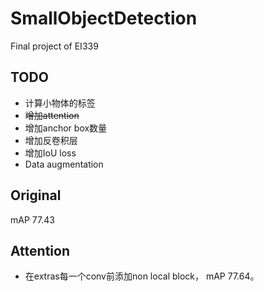 # SmallObjectDetection
Final project of EI339

## TODO
+ 计算小物体的标签 
+ ~~增加attention~~
+ 增加anchor box数量
+ 增加反卷积层
+ 增加IoU loss
+ Data augmentation


## Original
mAP 77.43

## Attention
+ 在extras每一个conv前添加non local block， mAP 77.64。
